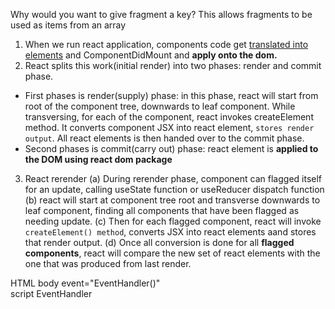 
Why would you want to give fragment a key?
This allows fragments to be used as items from an array

1. When we run react application, components code get <u>translated into elements</u> and ComponentDidMount and **apply onto the dom.**
2. React splits this work(initial render) into two phases: render and commit phase.
- First phases is render(supply) phase: in this phase, react will start from root of the component tree, downwards to leaf component. While transversing, for each of the component, react invokes createElement method. It converts component JSX into react element, `stores render output`. All react elements is then handed over to the commit phase.
- Second phases is commit(carry out) phase: react element is **applied to the DOM using react dom package**
3. React rerender
(a) During rerender phase, component can flagged itself for an update, calling useState function or useReducer dispatch function
(b) react will start at component tree root and transverse downwards to leaf component, finding all components that have been flagged as needing update.
(c) Then for each flagged component, react will invoke `createElement() method`, converts JSX into react elements aand stores that render output.
(d) Once all conversion is done for all **flagged components**, react will compare the new set of react elements with the one that was produced from last render.


HTML body event="EventHandler()"  <br/>
script EventHandler
